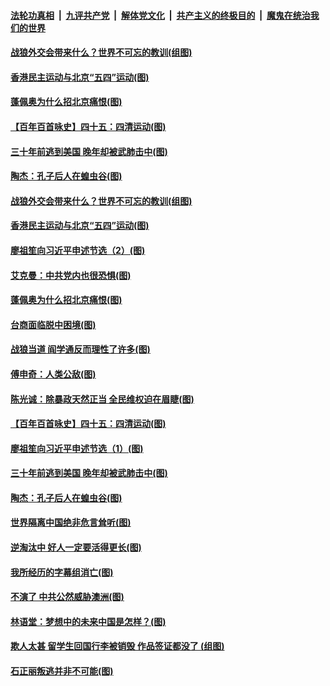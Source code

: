 

####  [法轮功真相](../../../../basic/blob/master/README.md?t=05051801) &nbsp;|&nbsp; [九评共产党](../../../../9ping.md/blob/master/README.md?t=05051801) &nbsp;|&nbsp; [解体党文化](../../../../jtdwh.md/blob/master/README.md?t=05051801)  &nbsp;|&nbsp; [共产主义的终极目的](../../../../gczydzjmd.md/blob/master/README.md?t=05051801) &nbsp;|&nbsp; [魔鬼在统治我们的世界](../../../../mgztzwmdsj.md/blob/master/README.md?t=05051801) 

#### [战狼外交会带来什么？世界不可忘的教训(组图)](../pages/p4/932182.md?t=05051801) 

#### [香港民主运动与北京“五四”运动(图)](../pages/p4/932188.md?t=05051801) 

#### [蓬佩奥为什么招北京痛恨(图)](../pages/p4/932153.md?t=05051801) 

#### [【百年百首咏史】四十五：四清运动(图)](../pages/p4/932115.md?t=05051801) 

#### [三十年前逃到美国 晚年却被武肺击中(图)](../pages/p4/932026.md?t=05051801) 

#### [陶杰：孔子后人在蝗虫谷(图)](../pages/p4/932036.md?t=05051801) 

#### [战狼外交会带来什么？世界不可忘的教训(组图)](../pages/p4/932182.md?t=05051801) 

#### [香港民主运动与北京“五四”运动(图)](../pages/p4/932188.md?t=05051801) 

#### [廖祖笙向习近平申述节选（2）(图)](../pages/p4/932186.md?t=05051801) 

#### [艾克曼：中共党内也很恐惧(图)](../pages/p4/932160.md?t=05051801) 

#### [蓬佩奥为什么招北京痛恨(图)](../pages/p4/932153.md?t=05051801) 

#### [台商面临脱中困境(图)](../pages/p4/932147.md?t=05051801) 

#### [战狼当道 阎学通反而理性了许多(图)](../pages/p4/932144.md?t=05051801) 

#### [傅申奇：人类公敌(图)](../pages/p4/932141.md?t=05051801) 

#### [陈光诚：除暴政天然正当 全民维权迫在眉睫(图)](../pages/p4/932142.md?t=05051801) 

#### [【百年百首咏史】四十五：四清运动(图)](../pages/p4/932115.md?t=05051801) 

#### [廖祖笙向习近平申述节选（1）(图)](../pages/p4/932065.md?t=05051801) 

#### [三十年前逃到美国 晚年却被武肺击中(图)](../pages/p4/932026.md?t=05051801) 

#### [陶杰：孔子后人在蝗虫谷(图)](../pages/p4/932036.md?t=05051801) 

#### [世界隔离中国绝非危言耸听(图)](../pages/p4/932030.md?t=05051801) 

#### [逆淘汰中 好人一定要活得更长(图)](../pages/p4/932042.md?t=05051801) 

#### [我所经历的字幕组消亡(图)](../pages/p4/932025.md?t=05051801) 

#### [不演了 中共公然威胁澳洲(图)](../pages/p4/932044.md?t=05051801) 

#### [林语堂：梦想中的未来中国是怎样？(图)](../pages/p4/931933.md?t=05051801) 

#### [欺人太甚 留学生回国行李被销毁 作品签证都没了 (组图)](../pages/p4/931930.md?t=05051801) 

#### [石正丽叛逃并非不可能(图)](../pages/p4/931917.md?t=05051801) 

